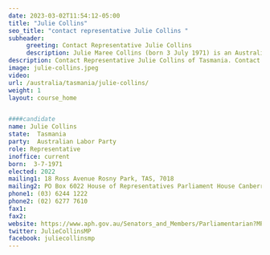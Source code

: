 ```yaml
---
date: 2023-03-02T11:54:12-05:00
title: "Julie Collins"
seo_title: "contact representative Julie Collins "
subheader:
     greeting: Contact Representative Julie Collins
     description: Julie Maree Collins (born 3 July 1971) is an Australian politician. She is a member of the Australian Labor Party (ALP) and has represented the Tasmanian seat of Franklin since the 2007 federal election. She held ministerial positions in the Gillard and Rudd Governments, and is Minister for Housing and Homelessness and Minister for Small Business in the Albanese ministry.
description: Contact Representative Julie Collins of Tasmania. Contact information for Julie Collins includes email address, phone number, and mailing address.
image: julie-collins.jpeg
video:
url: /australia/tasmania/julie-collins/
weight: 1
layout: course_home


####candidate
name: Julie Collins
state:	Tasmania
party:	Australian Labor Party
role: Representative
inoffice: current
born:  3-7-1971
elected: 2022
mailing1: 18 Ross Avenue Rosny Park, TAS, 7018
mailing2: PO Box 6022 House of Representatives Parliament House Canberra ACT 2600
phone1:	(03) 6244 1222
phone2: (02) 6277 7610
fax1:
fax2:
website: https://www.aph.gov.au/Senators_and_Members/Parliamentarian?MPID=HWM
twitter: JulieCollinsMP
facebook: juliecollinsmp
---
```

